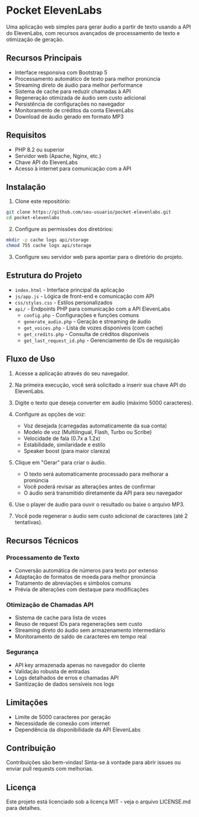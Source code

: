 # Pocket ElevenLabs

Uma aplicação web simples para gerar áudio a partir de texto usando a API do ElevenLabs, com recursos avançados de processamento de texto e otimização de geração.

## Recursos Principais

- Interface responsiva com Bootstrap 5
- Processamento automático de texto para melhor pronúncia
- Streaming direto de áudio para melhor performance
- Sistema de cache para reduzir chamadas à API
- Regeneração otimizada de áudio sem custo adicional
- Persistência de configurações no navegador
- Monitoramento de créditos da conta ElevenLabs
- Download de áudio gerado em formato MP3

## Requisitos

- PHP 8.2 ou superior
- Servidor web (Apache, Nginx, etc.)
- Chave API do ElevenLabs
- Acesso à internet para comunicação com a API

## Instalação

1. Clone este repositório:
```bash
git clone https://github.com/seu-usuario/pocket-elevenlabs.git
cd pocket-elevenlabs
```

2. Configure as permissões dos diretórios:
```bash
mkdir -p cache logs api/storage
chmod 755 cache logs api/storage
```

3. Configure seu servidor web para apontar para o diretório do projeto.

## Estrutura do Projeto

- `index.html` - Interface principal da aplicação
- `js/app.js` - Lógica de front-end e comunicação com API
- `css/styles.css` - Estilos personalizados
- `api/` - Endpoints PHP para comunicação com a API ElevenLabs
  - `config.php` - Configurações e funções comuns
  - `generate_audio.php` - Geração e streaming de áudio
  - `get_voices.php` - Lista de vozes disponíveis (com cache)
  - `get_credits.php` - Consulta de créditos disponíveis
  - `get_last_request_id.php` - Gerenciamento de IDs de requisição

## Fluxo de Uso

1. Acesse a aplicação através do seu navegador.

2. Na primeira execução, você será solicitado a inserir sua chave API do ElevenLabs.

3. Digite o texto que deseja converter em áudio (máximo 5000 caracteres).

4. Configure as opções de voz:
   - Voz desejada (carregadas automaticamente da sua conta)
   - Modelo de voz (Multilingual, Flash, Turbo ou Scribe)
   - Velocidade de fala (0.7x a 1.2x)
   - Estabilidade, similaridade e estilo
   - Speaker boost (para maior clareza)

5. Clique em "Gerar" para criar o áudio.
   - O texto será automaticamente processado para melhorar a pronúncia
   - Você poderá revisar as alterações antes de confirmar
   - O áudio será transmitido diretamente da API para seu navegador

6. Use o player de áudio para ouvir o resultado ou baixe o arquivo MP3.

7. Você pode regenerar o áudio sem custo adicional de caracteres (até 2 tentativas).

## Recursos Técnicos

### Processamento de Texto
- Conversão automática de números para texto por extenso
- Adaptação de formatos de moeda para melhor pronúncia
- Tratamento de abreviações e símbolos comuns
- Prévia de alterações com destaque para modificações

### Otimização de Chamadas API
- Sistema de cache para lista de vozes
- Reuso de request IDs para regenerações sem custo
- Streaming direto do áudio sem armazenamento intermediário
- Monitoramento de saldo de caracteres em tempo real

### Segurança
- API key armazenada apenas no navegador do cliente
- Validação robusta de entradas
- Logs detalhados de erros e chamadas API
- Sanitização de dados sensíveis nos logs

## Limitações

- Limite de 5000 caracteres por geração
- Necessidade de conexão com internet
- Dependência da disponibilidade da API ElevenLabs

## Contribuição

Contribuições são bem-vindas! Sinta-se à vontade para abrir issues ou enviar pull requests com melhorias.

## Licença

Este projeto está licenciado sob a licença MIT - veja o arquivo LICENSE.md para detalhes. 